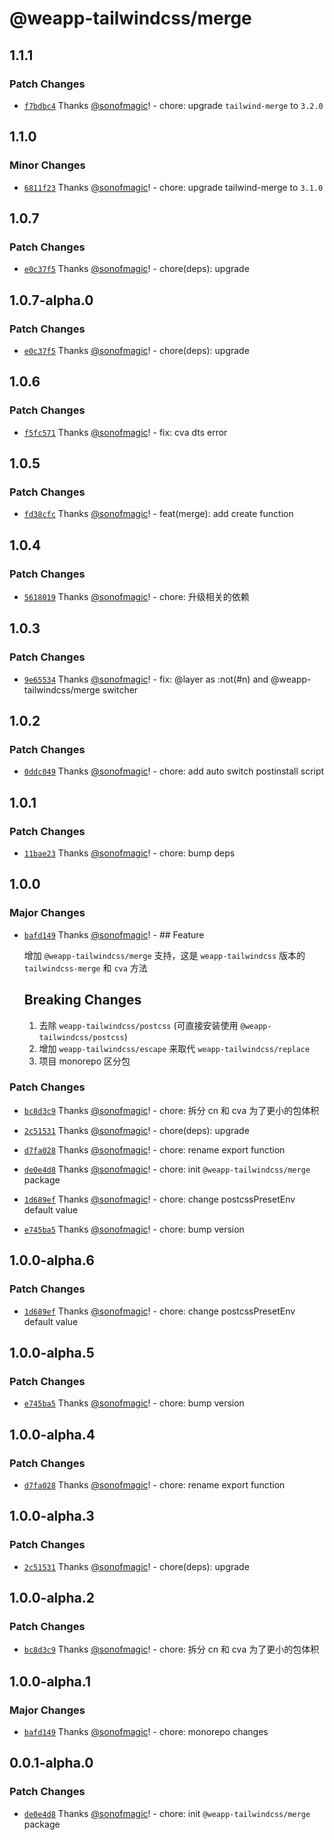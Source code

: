 # @weapp-tailwindcss/merge

## 1.1.1

### Patch Changes

- [`f7bdbc4`](https://github.com/sonofmagic/weapp-tailwindcss/commit/f7bdbc41fda927f2884305730781621bad4f3157) Thanks [@sonofmagic](https://github.com/sonofmagic)! - chore: upgrade `tailwind-merge` to `3.2.0`

## 1.1.0

### Minor Changes

- [`6811f23`](https://github.com/sonofmagic/weapp-tailwindcss/commit/6811f231932925cf1f34ef45eda5b233d792d54f) Thanks [@sonofmagic](https://github.com/sonofmagic)! - chore: upgrade tailwind-merge to `3.1.0`

## 1.0.7

### Patch Changes

- [`e0c37f5`](https://github.com/sonofmagic/weapp-tailwindcss/commit/e0c37f5f546b143341a75701a1907f876df38fa9) Thanks [@sonofmagic](https://github.com/sonofmagic)! - chore(deps): upgrade

## 1.0.7-alpha.0

### Patch Changes

- [`e0c37f5`](https://github.com/sonofmagic/weapp-tailwindcss/commit/e0c37f5f546b143341a75701a1907f876df38fa9) Thanks [@sonofmagic](https://github.com/sonofmagic)! - chore(deps): upgrade

## 1.0.6

### Patch Changes

- [`f5fc571`](https://github.com/sonofmagic/weapp-tailwindcss/commit/f5fc5713732fd093fb17991117862ef87aa0dd2f) Thanks [@sonofmagic](https://github.com/sonofmagic)! - fix: cva dts error

## 1.0.5

### Patch Changes

- [`fd38cfc`](https://github.com/sonofmagic/weapp-tailwindcss/commit/fd38cfce64ee3edc7d454928367d76ff0e0c829a) Thanks [@sonofmagic](https://github.com/sonofmagic)! - feat(merge): add create function

## 1.0.4

### Patch Changes

- [`5618019`](https://github.com/sonofmagic/weapp-tailwindcss/commit/5618019c36bfabdef0cd4512f779127b83273db9) Thanks [@sonofmagic](https://github.com/sonofmagic)! - chore: 升级相关的依赖

## 1.0.3

### Patch Changes

- [`9e65534`](https://github.com/sonofmagic/weapp-tailwindcss/commit/9e65534f035ee4e17a2dc0b891278cacb92d5a0b) Thanks [@sonofmagic](https://github.com/sonofmagic)! - fix: @layer as :not(#n) and @weapp-tailwindcss/merge switcher

## 1.0.2

### Patch Changes

- [`0ddc049`](https://github.com/sonofmagic/weapp-tailwindcss/commit/0ddc0498c8d6ab5da298ab2f426e6b2c7e2de242) Thanks [@sonofmagic](https://github.com/sonofmagic)! - chore: add auto switch postinstall script

## 1.0.1

### Patch Changes

- [`11bae23`](https://github.com/sonofmagic/weapp-tailwindcss/commit/11bae23fd3de7332fd06a980b6a418f4795f6bc9) Thanks [@sonofmagic](https://github.com/sonofmagic)! - chore: bump deps

## 1.0.0

### Major Changes

- [`bafd149`](https://github.com/sonofmagic/weapp-tailwindcss/commit/bafd149f0510b30cbf95711223583055023e7875) Thanks [@sonofmagic](https://github.com/sonofmagic)! - ## Feature

  增加 `@weapp-tailwindcss/merge` 支持，这是 `weapp-tailwindcss` 版本的 `tailwindcss-merge` 和 `cva` 方法

  ## Breaking Changes

  1. 去除 `weapp-tailwindcss/postcss` (可直接安装使用 `@weapp-tailwindcss/postcss`)
  2. 增加 `weapp-tailwindcss/escape` 来取代 `weapp-tailwindcss/replace`
  3. 项目 monorepo 区分包

### Patch Changes

- [`bc8d3c9`](https://github.com/sonofmagic/weapp-tailwindcss/commit/bc8d3c9997fe9fb388093dafe6924021d243fd39) Thanks [@sonofmagic](https://github.com/sonofmagic)! - chore: 拆分 cn 和 cva 为了更小的包体积

- [`2c51531`](https://github.com/sonofmagic/weapp-tailwindcss/commit/2c515310f1fdfd15d11e2e35213c7e6bfcb55c3d) Thanks [@sonofmagic](https://github.com/sonofmagic)! - chore(deps): upgrade

- [`d7fa028`](https://github.com/sonofmagic/weapp-tailwindcss/commit/d7fa02877ce74792687765766ff94ae3e30edf3b) Thanks [@sonofmagic](https://github.com/sonofmagic)! - chore: rename export function

- [`de0e4d8`](https://github.com/sonofmagic/weapp-tailwindcss/commit/de0e4d8f38477e806df74b24926d280319ac8419) Thanks [@sonofmagic](https://github.com/sonofmagic)! - chore: init `@weapp-tailwindcss/merge` package

- [`1d689ef`](https://github.com/sonofmagic/weapp-tailwindcss/commit/1d689efca6cf0de7e476b03b2be8d09284beae68) Thanks [@sonofmagic](https://github.com/sonofmagic)! - chore: change postcssPresetEnv default value

- [`e745ba5`](https://github.com/sonofmagic/weapp-tailwindcss/commit/e745ba5cd9e232c0b5b7053538beb0772240eab8) Thanks [@sonofmagic](https://github.com/sonofmagic)! - chore: bump version

## 1.0.0-alpha.6

### Patch Changes

- [`1d689ef`](https://github.com/sonofmagic/weapp-tailwindcss/commit/1d689efca6cf0de7e476b03b2be8d09284beae68) Thanks [@sonofmagic](https://github.com/sonofmagic)! - chore: change postcssPresetEnv default value

## 1.0.0-alpha.5

### Patch Changes

- [`e745ba5`](https://github.com/sonofmagic/weapp-tailwindcss/commit/e745ba5cd9e232c0b5b7053538beb0772240eab8) Thanks [@sonofmagic](https://github.com/sonofmagic)! - chore: bump version

## 1.0.0-alpha.4

### Patch Changes

- [`d7fa028`](https://github.com/sonofmagic/weapp-tailwindcss/commit/d7fa02877ce74792687765766ff94ae3e30edf3b) Thanks [@sonofmagic](https://github.com/sonofmagic)! - chore: rename export function

## 1.0.0-alpha.3

### Patch Changes

- [`2c51531`](https://github.com/sonofmagic/weapp-tailwindcss/commit/2c515310f1fdfd15d11e2e35213c7e6bfcb55c3d) Thanks [@sonofmagic](https://github.com/sonofmagic)! - chore(deps): upgrade

## 1.0.0-alpha.2

### Patch Changes

- [`bc8d3c9`](https://github.com/sonofmagic/weapp-tailwindcss/commit/bc8d3c9997fe9fb388093dafe6924021d243fd39) Thanks [@sonofmagic](https://github.com/sonofmagic)! - chore: 拆分 cn 和 cva 为了更小的包体积

## 1.0.0-alpha.1

### Major Changes

- [`bafd149`](https://github.com/sonofmagic/weapp-tailwindcss/commit/bafd149f0510b30cbf95711223583055023e7875) Thanks [@sonofmagic](https://github.com/sonofmagic)! - chore: monorepo changes

## 0.0.1-alpha.0

### Patch Changes

- [`de0e4d8`](https://github.com/sonofmagic/weapp-tailwindcss/commit/de0e4d8f38477e806df74b24926d280319ac8419) Thanks [@sonofmagic](https://github.com/sonofmagic)! - chore: init `@weapp-tailwindcss/merge` package
